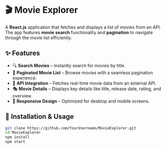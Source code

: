 # 🎬 Movie Explorer  

A **React.js** application that fetches and displays a list of movies from an API. The app features **movie search** functionality and **pagination** to navigate through the movie list efficiently.  

## ✨ Features  
- 🔍 **Search Movies** – Instantly search for movies by title.  
- 📜 **Paginated Movie List** – Browse movies with a seamless pagination experience.  
- 📡 **API Integration** – Fetches real-time movie data from an external API.  
- 🎭 **Movie Details** – Displays key details like title, release date, rating, and overview.  
- 📱 **Responsive Design** – Optimized for desktop and mobile screens.  

## 🚀 Installation & Usage  
```sh
git clone https://github.com/YourUsername/MovieExplorer.git
cd MovieExplorer
npm install
npm start
